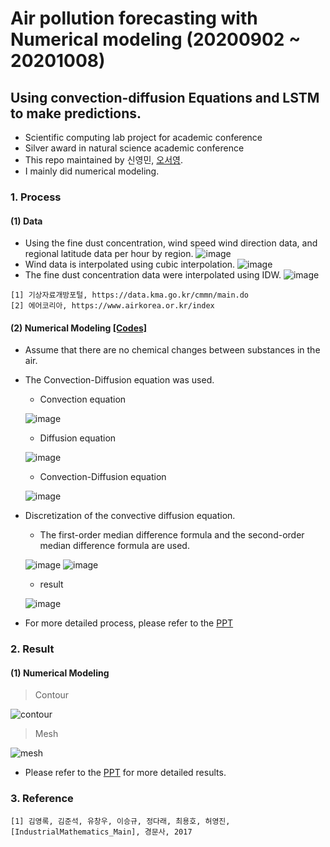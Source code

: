 # Air pollution forecasting with Numerical modeling (20200902 ~ 20201008)
## Using convection-diffusion Equations and LSTM to make predictions.
- Scientific computing lab project for academic conference
- Silver award in natural science academic conference
- This repo maintained by 신영민, [오서영](https://github.com/OH-Seoyoung).
- I mainly did numerical modeling.

### 1. Process
#### (1) Data 
- Using the fine dust concentration, wind speed wind direction data, and regional latitude data per hour by region.
![image](https://user-images.githubusercontent.com/68014282/123036041-5e8c5400-d427-11eb-99e2-669d832658b2.png)
- Wind data is interpolated using cubic interpolation. 
![image](https://user-images.githubusercontent.com/68014282/123040080-22a8bd00-d42e-11eb-85db-5963589ed4c1.png)
- The fine dust concentration data were interpolated using IDW. 
![image](https://user-images.githubusercontent.com/68014282/123040219-613e7780-d42e-11eb-84e9-aab0c7792787.png)

```
[1] 기상자료개방포털, https://data.kma.go.kr/cmmn/main.do  
[2] 에어코리아, https://www.airkorea.or.kr/index
```

#### (2) Numerical Modeling [[Codes]](https://github.com/young3984/Air_pollution_forecasting_with_Numerical_modeling_and_ML/tree/master/simulation)
- Assume that there are no chemical changes between substances in the air.
- The Convection-Diffusion equation was used.
    - Convection equation
    
    ![image](https://user-images.githubusercontent.com/68014282/123516674-4858ef00-d6d8-11eb-9766-aecb5fa67cc3.png)
    - Diffusion equation 
    
    ![image](https://user-images.githubusercontent.com/68014282/123516726-82c28c00-d6d8-11eb-891c-cd9b8a800782.png)
    - Convection-Diffusion equation
    
    ![image](https://user-images.githubusercontent.com/68014282/123516804-ed73c780-d6d8-11eb-9ce7-00ec91f690a7.png)
- Discretization of the convective diffusion equation.
    - The first-order median difference formula and the second-order median difference formula are used.
    
    ![image](https://user-images.githubusercontent.com/68014282/123516892-67a44c00-d6d9-11eb-839c-c5e1aefc02b3.png)
    ![image](https://user-images.githubusercontent.com/68014282/123516904-7854c200-d6d9-11eb-891e-5f4fa6f357ce.png)
    - result
    
    ![image](https://user-images.githubusercontent.com/68014282/123516975-c964b600-d6d9-11eb-9e1c-a890c2f6ba7d.png)
- For more detailed process, please refer to the [PPT](https://github.com/young3984/Air_pollution_forecasting_with_Numerical_modeling_and_ML/blob/master/PPT/%EC%88%98%EC%B9%98%20%EB%AA%A8%EB%8D%B8%EB%A7%81%20%EB%B0%8F%20%EB%A8%B8%EC%8B%A0%EB%9F%AC%EB%8B%9D%EC%9D%84%20%EC%9D%B4%EC%9A%A9%ED%95%9C%20%EB%8C%80%EA%B8%B0%20%EC%98%A4%EC%97%BC%20%EC%98%88%EC%B8%A1%20-%20%EC%98%A4%EC%84%9C%EC%98%81%2C%20%EC%8B%A0%EC%98%81%EB%AF%BC.pdf)

### 2. Result
#### (1) Numerical Modeling
> Contour

![contour](https://user-images.githubusercontent.com/68014282/123517341-63792e00-d6db-11eb-8e8e-38ed9f5e460b.gif)

> Mesh

![mesh](https://user-images.githubusercontent.com/68014282/123517370-7db30c00-d6db-11eb-82a7-940c04df2b77.gif)

- Please refer to the [PPT](https://github.com/young3984/Air_pollution_forecasting_with_Numerical_modeling_and_ML/blob/master/PPT/%EC%88%98%EC%B9%98%20%EB%AA%A8%EB%8D%B8%EB%A7%81%20%EB%B0%8F%20%EB%A8%B8%EC%8B%A0%EB%9F%AC%EB%8B%9D%EC%9D%84%20%EC%9D%B4%EC%9A%A9%ED%95%9C%20%EB%8C%80%EA%B8%B0%20%EC%98%A4%EC%97%BC%20%EC%98%88%EC%B8%A1%20-%20%EC%98%A4%EC%84%9C%EC%98%81%2C%20%EC%8B%A0%EC%98%81%EB%AF%BC.pdf) for more detailed results.
### 3. Reference
```
[1] 김영록, 김준석, 유창우, 이승규, 정다래, 최용호, 허영진, [IndustrialMathematics_Main], 경문사, 2017
```



